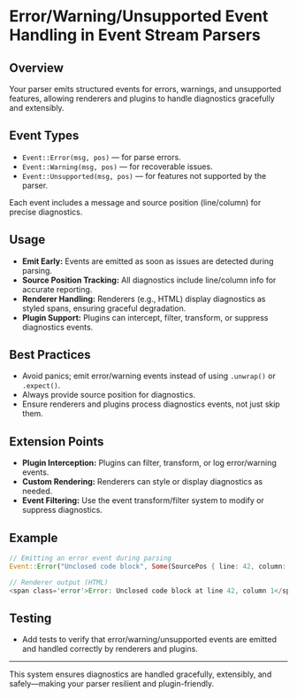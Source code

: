 # Error/Warning/Unsupported Event Handling in Event Stream Parsers

## Overview
Your parser emits structured events for errors, warnings, and unsupported features, allowing renderers and plugins to handle diagnostics gracefully and extensibly.

## Event Types
- `Event::Error(msg, pos)` — for parse errors.
- `Event::Warning(msg, pos)` — for recoverable issues.
- `Event::Unsupported(msg, pos)` — for features not supported by the parser.

Each event includes a message and source position (line/column) for precise diagnostics.

## Usage
- **Emit Early:** Events are emitted as soon as issues are detected during parsing.
- **Source Position Tracking:** All diagnostics include line/column info for accurate reporting.
- **Renderer Handling:** Renderers (e.g., HTML) display diagnostics as styled spans, ensuring graceful degradation.
- **Plugin Support:** Plugins can intercept, filter, transform, or suppress diagnostics events.

## Best Practices
- Avoid panics; emit error/warning events instead of using `.unwrap()` or `.expect()`.
- Always provide source position for diagnostics.
- Ensure renderers and plugins process diagnostics events, not just skip them.

## Extension Points
- **Plugin Interception:** Plugins can filter, transform, or log error/warning events.
- **Custom Rendering:** Renderers can style or display diagnostics as needed.
- **Event Filtering:** Use the event transform/filter system to modify or suppress diagnostics.

## Example
```rust
// Emitting an error event during parsing
Event::Error("Unclosed code block", Some(SourcePos { line: 42, column: 1 }))

// Renderer output (HTML)
<span class='error'>Error: Unclosed code block at line 42, column 1</span>
```

## Testing
- Add tests to verify that error/warning/unsupported events are emitted and handled correctly by renderers and plugins.

---
This system ensures diagnostics are handled gracefully, extensibly, and safely—making your parser resilient and plugin-friendly.
